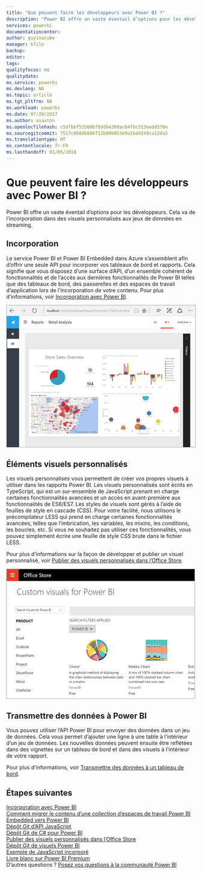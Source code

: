 ```yaml
---
title: "Que peuvent faire les développeurs avec Power BI ?"
description: "Power BI offre un vaste éventail d’options pour les développeurs. Cela va de l’incorporation dans des visuels personnalisés aux jeux de données en streaming."
services: powerbi
documentationcenter: 
author: guyinacube
manager: kfile
backup: 
editor: 
tags: 
qualityfocus: no
qualitydate: 
ms.service: powerbi
ms.devlang: NA
ms.topic: article
ms.tgt_pltfrm: NA
ms.workload: powerbi
ms.date: 07/20/2017
ms.author: asaxton
ms.openlocfilehash: c5dfbbf5150dbf8ddb4388ac64f6c313eedd578e
ms.sourcegitcommit: 7517c068db806f12bb0b953e9a1bd4249ca12da5
ms.translationtype: HT
ms.contentlocale: fr-FR
ms.lasthandoff: 01/05/2018
---
```

# <a name="what-can-developers-do-with-power-bi"></a>Que peuvent faire les développeurs avec Power BI ?
Power BI offre un vaste éventail d’options pour les développeurs. Cela va de l’incorporation dans des visuels personnalisés aux jeux de données en streaming.

## <a name="embedding"></a>Incorporation
Le service Power BI et Power BI Embedded dans Azure s’assemblent afin d’offrir une seule API pour incorporer vos tableaux de bord et rapports. Cela signifie que vous disposez d’une surface d’API, d’un ensemble cohérent de fonctionnalités et de l’accès aux dernières fonctionnalités de Power BI telles que des tableaux de bord, des passerelles et des espaces de travail d’application lors de l’incorporation de votre contenu. Pour plus d’informations, voir [Incorporation avec Power BI](embedding.md).

![](media/what-can-you-do/powerbi-embed-sample.png)

## <a name="custom-visuals"></a>Éléments visuels personnalisés
Les visuels personnalisés vous permettent de créer vos propres visuels à utiliser dans les rapports Power BI. Les visuels personnalisés sont écrits en TypeScript, qui est un sur-ensemble de JavaScript prenant en charge certaines fonctionnalités avancées et un accès en avant-première aux fonctionnalités de ES6/ES7. Les styles de visuels sont gérés à l’aide de feuilles de style en cascade (CSS). Pour votre facilité, nous utilisons le précompilateur LESS qui prend en charge certaines fonctionnalités avancées, telles que l’imbrication, les variables, les mixins, les conditions, les boucles, etc. Si vous ne souhaitez pas utiliser ces fonctionnalités, vous pouvez simplement écrire une feuille de style CSS brute dans le fichier LESS.

Pour plus d’informations sur la façon de développer et publier un visuel personnalisé, voir [Publier des visuels personnalisés dans l’Office Store](office-store.md).

![](media/what-can-you-do/powerbi-custom-visual-store.png)

## <a name="push-data-into-power-bi"></a>Transmettre des données à Power BI
Vous pouvez utiliser l’API Power BI pour envoyer des données dans un jeu de données. Cela vous permet d’ajouter une ligne à une table à l’intérieur d’un jeu de données. Les nouvelles données peuvent ensuite être reflétées dans des vignettes sur un tableau de bord et dans des visuels à l’intérieur de votre rapport.

Pour plus d’informations, voir [Transmettre des données à un tableau de bord](walkthrough-push-data.md).

## <a name="next-steps"></a>Étapes suivantes
[Incorporation avec Power BI](embedding.md)  
[Comment migrer le contenu d’une collection d’espaces de travail Power BI Embedded vers Power BI](migrate-from-powerbi-embedded.md)  
[Dépôt Git d’API JavaScript](https://github.com/Microsoft/PowerBI-JavaScript)  
[Dépôt Git de C# pour Power BI ](https://github.com/Microsoft/PowerBI-CSharp)  
[Publier des visuels personnalisés dans l’Office Store](office-store.md)  
[Dépôt Git de visuels Power BI](https://github.com/Microsoft/PowerBI-visuals)  
[Exemple de JavaScript incorporé](https://microsoft.github.io/PowerBI-JavaScript/demo/)  
[Livre blanc sur Power BI Premium](https://aka.ms/pbipremiumwhitepaper)  
D’autres questions ? [Posez vos questions à la communauté Power BI](http://community.powerbi.com/)

